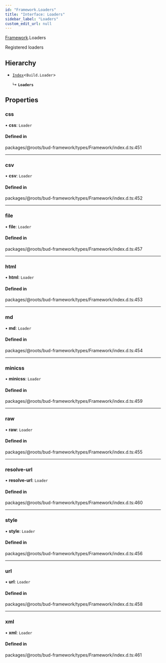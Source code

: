 ```yaml
---
id: "Framework.Loaders"
title: "Interface: Loaders"
sidebar_label: "Loaders"
custom_edit_url: null
---
```


[Framework](../namespaces/Framework.md).Loaders

Registered loaders

## Hierarchy

- [`Index`](../namespaces/Framework.md#index)<`Build.Loader`\>

  ↳ **`Loaders`**

## Properties

### css

• **css**: `Loader`

#### Defined in

packages/@roots/bud-framework/types/Framework/index.d.ts:451

___

### csv

• **csv**: `Loader`

#### Defined in

packages/@roots/bud-framework/types/Framework/index.d.ts:452

___

### file

• **file**: `Loader`

#### Defined in

packages/@roots/bud-framework/types/Framework/index.d.ts:457

___

### html

• **html**: `Loader`

#### Defined in

packages/@roots/bud-framework/types/Framework/index.d.ts:453

___

### md

• **md**: `Loader`

#### Defined in

packages/@roots/bud-framework/types/Framework/index.d.ts:454

___

### minicss

• **minicss**: `Loader`

#### Defined in

packages/@roots/bud-framework/types/Framework/index.d.ts:459

___

### raw

• **raw**: `Loader`

#### Defined in

packages/@roots/bud-framework/types/Framework/index.d.ts:455

___

### resolve-url

• **resolve-url**: `Loader`

#### Defined in

packages/@roots/bud-framework/types/Framework/index.d.ts:460

___

### style

• **style**: `Loader`

#### Defined in

packages/@roots/bud-framework/types/Framework/index.d.ts:456

___

### url

• **url**: `Loader`

#### Defined in

packages/@roots/bud-framework/types/Framework/index.d.ts:458

___

### xml

• **xml**: `Loader`

#### Defined in

packages/@roots/bud-framework/types/Framework/index.d.ts:461
